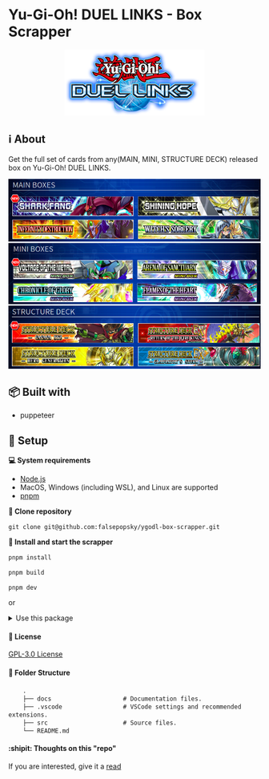 # Yu-Gi-Oh! DUEL LINKS - Box Scrapper

<div align="center">
  	<img src="docs/images/duel_links_logo.png" alt="Duel Links Logo" />
</div>

## :information_source: About

Get the full set of cards from any(MAIN, MINI, STRUCTURE DECK) released box on Yu-Gi-Oh! DUEL LINKS.

<div align="center">
    <img src="docs/images/main_box.png" alt="Main Box Section" />
    <img src="docs/images/mini_box.png" alt="Mini Box Section" />
    <img src="docs/images/structure_deck.png" alt="Structure Deck Section" />
</div>

## :package: Built with

- puppeteer

## :pushpin: Setup

**:computer: System requirements**

- [Node.js](https://nodejs.org/en/download/current/)
- MacOS, Windows (including WSL), and Linux are supported
- [pnpm](https://pnpm.io/)

**:arrows_counterclockwise: Clone repository**

```
git clone git@github.com:falsepopsky/ygodl-box-scrapper.git
```

**:checkered_flag: Install and start the scrapper**

```
pnpm install
```

```
pnpm build
```

```
pnpm dev
```

or

<details><summary>Use this package</summary>

```javascript
// language required to get boxes list.
const boxesList = await getBoxesList('en');

// language and prefix url box required to get the set list.
const heroRisingBox = await getBoxSet('en', 'sd-hero_rising/');
```

**English and Japanese Box Set example**

![English Set](docs/images/set-en.png)
![Japanese Set](docs/images/set-jp.png)

</details>

#### :scroll: License

[GPL-3.0 License](https://github.com/falsepopsky/ygodl-box-scrapper/blob/main/LICENSE)

#### :open_file_folder: Folder Structure

```
    .
    ├── docs                    # Documentation files.
    ├── .vscode                 # VSCode settings and recommended extensions.
    ├── src                     # Source files.
    └── README.md
```

#### :shipit: Thoughts on this "repo"

If you are interested, give it a [read](docs/core.md)
